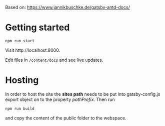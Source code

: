 Based on: https://www.jannikbuschke.de/gatsby-antd-docs/

# Getting started

```
npm run start
```

Visit http://localhost:8000.

Edit files in `/content/docs` and see live updates.

# Hosting

In order to host the site the **sites path** needs to be put into gatsby-config.js export object on to the property _pathPrefix_. Then run

```
npm run build
```

and copy the content of the public folder to the webspace.
